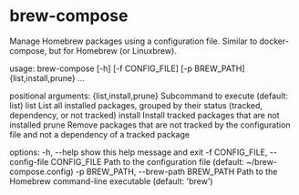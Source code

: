 # brew-compose

Manage Homebrew packages using a configuration file.
Similar to docker-compose, but for Homebrew (or Linuxbrew).

usage: brew-compose [-h] [-f CONFIG_FILE] [-p BREW_PATH] {list,install,prune} ...

positional arguments:
  {list,install,prune}  Subcommand to execute (default: list)
    list                List all installed packages, grouped by their status (tracked, dependency, or not tracked)
    install             Install tracked packages that are not installed
    prune               Remove packages that are not tracked by the configuration file and not a dependency of a tracked package

options:
  -h, --help            show this help message and exit
  -f CONFIG_FILE, --config-file CONFIG_FILE
                        Path to the configuration file (default: ~/brew-compose.config)
  -p BREW_PATH, --brew-path BREW_PATH
                        Path to the Homebrew command-line executable (default: 'brew')
